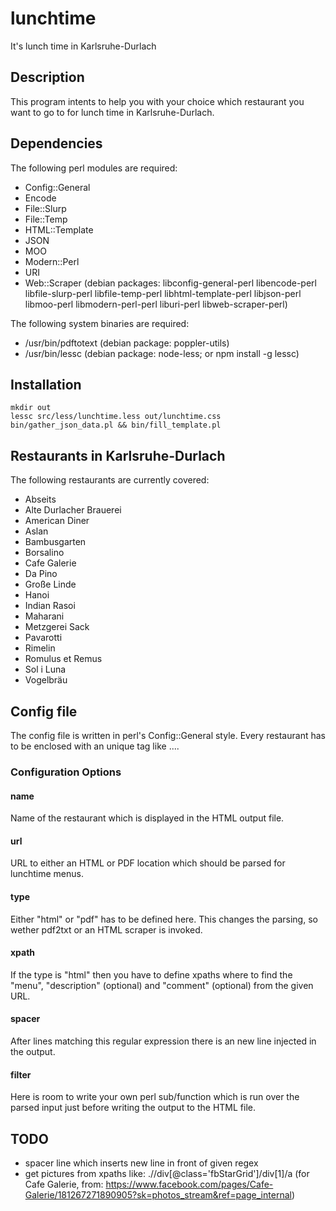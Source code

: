 # lunchtime

It's lunch time in Karlsruhe-Durlach

## Description

This program intents to help you with your choice which restaurant you want to go to for lunch time in Karlsruhe-Durlach.

## Dependencies

The following perl modules are required:
- Config::General
- Encode
- File::Slurp
- File::Temp
- HTML::Template
- JSON
- MOO
- Modern::Perl
- URI
- Web::Scraper
(debian packages: libconfig-general-perl libencode-perl libfile-slurp-perl libfile-temp-perl libhtml-template-perl libjson-perl libmoo-perl libmodern-perl-perl liburi-perl libweb-scraper-perl)

The following system binaries are required:
- /usr/bin/pdftotext (debian package: poppler-utils)
- /usr/bin/lessc (debian package: node-less; or npm install -g lessc)

## Installation

    mkdir out
    lessc src/less/lunchtime.less out/lunchtime.css
    bin/gather_json_data.pl && bin/fill_template.pl

## Restaurants in Karlsruhe-Durlach

The following restaurants are currently covered:

- Abseits
- Alte Durlacher Brauerei
- American Diner
- Aslan
- Bambusgarten
- Borsalino
- Cafe Galerie
- Da Pino
- Große Linde
- Hanoi
- Indian Rasoi
- Maharani
- Metzgerei Sack
- Pavarotti
- Rimelin
- Romulus et Remus
- Sol i Luna
- Vogelbräu

## Config file

The config file is written in perl's Config::General style. Every restaurant has to be enclosed with an unique tag like <rimelin>...</rimelin>.

### Configuration Options

#### name

Name of the restaurant which is displayed in the HTML output file.

#### url

URL to either an HTML or PDF location which should be parsed for lunchtime menus.

#### type

Either "html" or "pdf" has to be defined here. This changes the parsing, so wether pdf2txt or an HTML scraper is invoked.

#### xpath

If the type is "html" then you have to define xpaths where to find the "menu", "description" (optional) and "comment" (optional) from the given URL.

#### spacer

After lines matching this regular expression there is an new line injected in the output.

#### filter

Here is room to write your own perl sub/function which is run over the parsed input just before writing the output to the HTML file.

## TODO

- spacer line which inserts new line in front of given regex
- get pictures from xpaths like: .//div[@class='fbStarGrid']/div[1]/a (for Cafe Galerie, from: https://www.facebook.com/pages/Cafe-Galerie/181267271890905?sk=photos_stream&ref=page_internal)
